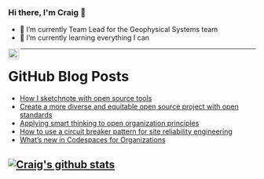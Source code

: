 ### Hi there, I'm Craig 👋

<!--
**CraigTeelFugro/CraigTeelFugro** is a ✨ _special_ ✨ repository because its `README.md` (this file) appears on your GitHub profile.

Here are some ideas to get you started:
-->

- 🔭 I’m currently Team Lead for the Geophysical Systems team
- 🌱 I’m currently learning everything I can

[<img align="left" alt="Craig Teel | LinkedIn" width="22px" src="https://cdn.jsdelivr.net/npm/simple-icons@v3/icons/linkedin.svg" />][linkedin]

---

# GitHub Blog Posts

<!-- BLOG-POST-LIST:START -->
- [How I sketchnote with open source tools](https://opensource.com/article/22/6/open-source-sketchnotes)
- [Create a more diverse and equitable open source project with open standards](https://opensource.com/article/22/6/open-source-standards-diversity)
- [Applying smart thinking to open organization principles](https://opensource.com/open-organization/22/6/applying-smart-thinking-open-organization-principles)
- [How to use a circuit breaker pattern for site reliability engineering](https://opensource.com/article/22/6/circuit-breaker-pattern-site-reliability-engineering)
- [What’s new in Codespaces for Organizations](https://github.blog/2022-06-22-whats-new-in-codespaces-for-organizations/)
<!-- BLOG-POST-LIST:END -->

## [![Craig's github stats](https://github-readme-stats.vercel.app/api?username=craigteelfugro)](https://github.com/anuraghazra/github-readme-stats)


[linkedin]: https://linkedin.com/in/craig-teel-b8786771
